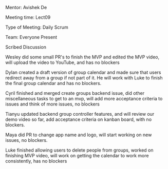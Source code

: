 Mentor: Avishek De

Meeting time: Lect09

Type of Meeting: Daily Scrum

Team: Everyone Present

Scribed Discussion

Wesley did some small PR's to finish the MVP and edited the MVP video, will upload the video to YouTube, and has no blockers

Dylan created a draft version of group calendar and made sure that users redirect away from a group if not part of it. He will work with Luke to finish the final group calendar and has no blockers.

Cyril finished and merged create groups backend issue, did other miscellaneous tasks to get to an mvp, will add more acceptance criteria to issues and think of more issues, no blockers

Tianyu updated backend group controller features, and will review our demo video so far, add acceptance criteria on kanban board, with no blockers.

Maya did PR to change app name and logo, will start working on new issues, no blockers.

Luke finished allowing users to delete people from groups, worked on finishing MVP video, will work on getting the calendar to work more consistently, has no blockers
